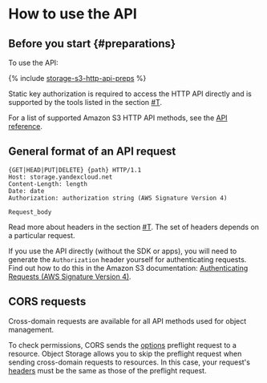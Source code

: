 # How to use the API

## Before you start {#preparations}

To use the API:

{% include [storage-s3-http-api-preps](../_includes_service/storage-s3-http-api-preps.md) %}

Static key authorization is required to access the HTTP API directly and is supported by the tools listed in the section [#T](../instruments/index.md).

For a list of supported Amazon S3 HTTP API methods, see the [API reference](api-ref/index.md).

## General format of an API request

```
{GET|HEAD|PUT|DELETE} {path} HTTP/1.1
Host: storage.yandexcloud.net
Content-Length: length
Date: date
Authorization: authorization string (AWS Signature Version 4)

Request_body
```

Read more about headers in the section [#T](api-ref/common-request-headers.md). The set of headers depends on a particular request.

If you use the API directly (without the SDK or apps), you will need to generate the `Authorization` header yourself for authenticating requests. Find out how to do this in the Amazon S3 documentation: [Authenticating Requests (AWS Signature Version 4)](https://docs.aws.amazon.com/AmazonS3/latest/API/sig-v4-authenticating-requests.html).

## CORS requests

Cross-domain requests are available for all API methods used for object management.

To check permissions, CORS sends the [options](api-ref/object/options.md) preflight request to a resource. Object Storage allows you to skip the preflight request when sending cross-domain requests to resources. In this case, your request's [headers](api-ref/object/options.md#request-headers) must be the same as those of the preflight request.

